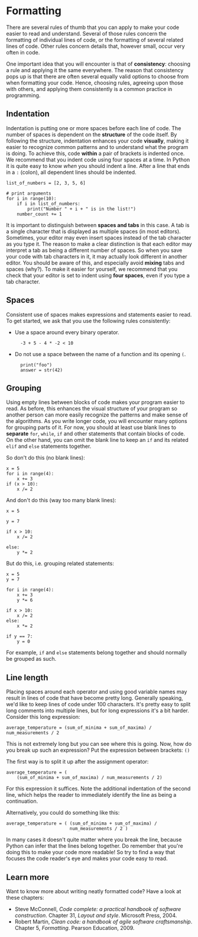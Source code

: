 # Formatting

There are several rules of thumb that you can apply to make your code easier to read and understand.
Several of those rules concern the formatting of individual lines of code, or the formatting of several related lines of code.
Other rules concern details that, however small, occur very often in code.

One important idea that you will encounter is that of **consistency**: choosing a rule and applying it the same everywhere.
The reason that consistency pops up is that there are often several equally valid options to choose from when formatting your code.
Hence, choosing rules, agreeing upon those with others, and applying them consistently is a common practice in programming.

## Indentation

Indentation is putting one or more spaces before each line of code.
The number of spaces is dependent on the **structure** of the code itself.
By following the structure, indentation enhances your code **visually**, making it easier to recognize common patterns and to understand what the program is doing.
To achieve this, code **within** a pair of brackets is indented once.
We recommend that you indent code using four spaces at a time.
In Python it is quite easy to know *when* you should indent a line. After a
line that ends in a `:` (colon), all dependent lines should be indented.

    list_of_numbers = [2, 3, 5, 6]

    # print arguments
    for i in range(10):
        if i in list_of_numbers:
            print("Number " + i + " is in the list!")
        number_count += 1

It is important to distinguish between **spaces and tabs** in this case. A tab is a single character that is displayed as multiple spaces (in most editors).
Sometimes, your editor may even insert spaces instead of the tab character as you type it.
The reason to make a clear distinction is that each editor may interpret a tab as being a different number of spaces.
So when you save your code with tab characters in it, it may actually look different in another editor.
You should be aware of this, and especially avoid **mixing** tabs and spaces (why?).
To make it easier for yourself, we recommend that you check that your editor is set to indent using **four spaces**, even if you type a tab character.

## Spaces

Consistent use of spaces makes expressions and statements easier to read.
To get started, we ask that you use the following rules consistently:

- Use a space around every binary operator.

        -3 + 5 - 4 * -2 < 10

- Do not use a space between the name of a function and its opening `(`.

        print("foo")
        answer = str(42)

## Grouping

Using empty lines between blocks of code makes your program easier to read.
As before, this enhances the visual structure of your program so another person can more easily recognize the patterns and make sense of the algorithms.
As you write longer code, you will encounter many options for grouping parts of it.
For now, you should at least use blank lines to **separate** `for`, `while`, `if` and other statements that contain blocks of code.
On the other hand, you can omit the blank line to keep an `if` and its related `elif` and `else` statements together.

So don't do this (no blank lines):

    x = 5
    for i in range(4):
        x += 3
    if (x > 10):
        x /= 2

And don't do this (way too many blank lines):

    x = 5

    y = 7

    if x > 10:
        x /= 2

    else:
        y *= 2

But do this, i.e. grouping related statements:

    x = 5
    y = 7

    for i in range(4):
        x += 3
        y *= 6

    if x > 10:
        x /= 2
    else:
        x *= 2

    if y == 7:
        y = 0

For example, `if` and `else` statements belong together and should normally be grouped as such.

## Line length

Placing spaces around each operator and using good variable names may result in lines of code that have become pretty long. Generally speaking, we'd like to keep lines of code under 100 characters. It's pretty easy to split long comments into multiple lines, but for long expressions it's a bit harder. Consider this long expression:

    average_temperature = (sum_of_minima + sum_of_maxima) / num_measurements / 2

This is not extremely long but you can see where this is going. Now, how do you break up such an expression? Put the expression between brackets: `()`

The first way is to split it up after the assignment operator:

    average_temperature = (
        (sum_of_minima + sum_of_maxima) / num_measurements / 2)

For this expression it suffices. Note the additional indentation of the second line, which helps the reader to immediately identify the line as being a continuation.

Alternatively, you could do something like this:

    average_temperature = ( (sum_of_minima + sum_of_maxima) /
                            num_measurements / 2 )

In many cases it doesn't quite matter where you break the line, because Python can infer that the lines belong together. Do remember that you're doing this to make your code more readable! So try to find a way that focuses the code reader's eye and makes your code easy to read.

## Learn more

Want to know more about writing neatly formatted code? Have a look at these chapters:

- Steve McConnell, *Code complete: a practical handbook of software construction*. Chapter 31, *Layout and style*. Microsoft Press, 2004.
- Robert Martin, *Clean code: a handbook of agile software craftsmanship*. Chapter 5, *Formatting*. Pearson Education, 2009.
